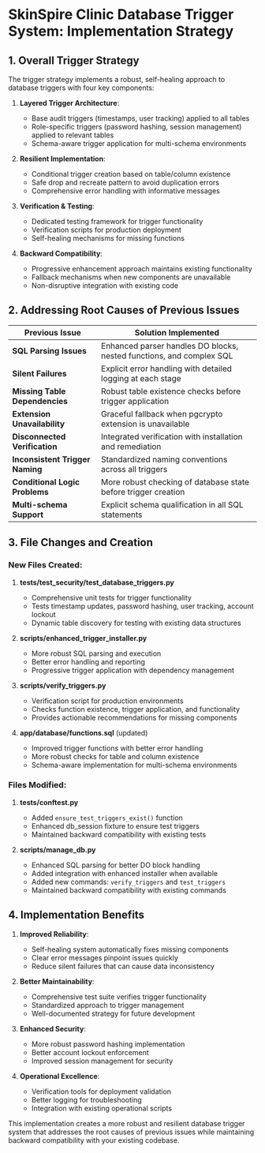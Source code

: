 # SkinSpire Clinic Database Trigger System: Implementation Strategy

## 1. Overall Trigger Strategy

The trigger strategy implements a robust, self-healing approach to database triggers with four key components:

1. **Layered Trigger Architecture**:
   - Base audit triggers (timestamps, user tracking) applied to all tables
   - Role-specific triggers (password hashing, session management) applied to relevant tables
   - Schema-aware trigger application for multi-schema environments

2. **Resilient Implementation**:
   - Conditional trigger creation based on table/column existence
   - Safe drop and recreate pattern to avoid duplication errors
   - Comprehensive error handling with informative messages

3. **Verification & Testing**:
   - Dedicated testing framework for trigger functionality
   - Verification scripts for production deployment
   - Self-healing mechanisms for missing functions

4. **Backward Compatibility**:
   - Progressive enhancement approach maintains existing functionality
   - Fallback mechanisms when new components are unavailable
   - Non-disruptive integration with existing code

## 2. Addressing Root Causes of Previous Issues

| Previous Issue | Solution Implemented |
|----------------|----------------------|
| **SQL Parsing Issues** | Enhanced parser handles DO blocks, nested functions, and complex SQL |
| **Silent Failures** | Explicit error handling with detailed logging at each stage |
| **Missing Table Dependencies** | Robust table existence checks before trigger application |
| **Extension Unavailability** | Graceful fallback when pgcrypto extension is unavailable |
| **Disconnected Verification** | Integrated verification with installation and remediation |
| **Inconsistent Trigger Naming** | Standardized naming conventions across all triggers |
| **Conditional Logic Problems** | More robust checking of database state before trigger creation |
| **Multi-schema Support** | Explicit schema qualification in all SQL statements |

## 3. File Changes and Creation

### New Files Created:

1. **tests/test_security/test_database_triggers.py**
   - Comprehensive unit tests for trigger functionality
   - Tests timestamp updates, password hashing, user tracking, account lockout
   - Dynamic table discovery for testing with existing data structures

2. **scripts/enhanced_trigger_installer.py**
   - More robust SQL parsing and execution
   - Better error handling and reporting
   - Progressive trigger application with dependency management

3. **scripts/verify_triggers.py**
   - Verification script for production environments
   - Checks function existence, trigger application, and functionality
   - Provides actionable recommendations for missing components

4. **app/database/functions.sql** (updated)
   - Improved trigger functions with better error handling
   - More robust checks for table and column existence
   - Schema-aware implementation for multi-schema environments

### Files Modified:

1. **tests/conftest.py**
   - Added `ensure_test_triggers_exist()` function
   - Enhanced db_session fixture to ensure test triggers
   - Maintained backward compatibility with existing tests

2. **scripts/manage_db.py**
   - Enhanced SQL parsing for better DO block handling
   - Added integration with enhanced installer when available
   - Added new commands: `verify_triggers` and `test_triggers`
   - Maintained backward compatibility with existing commands

## 4. Implementation Benefits

1. **Improved Reliability**:
   - Self-healing system automatically fixes missing components
   - Clear error messages pinpoint issues quickly
   - Reduce silent failures that can cause data inconsistency

2. **Better Maintainability**:
   - Comprehensive test suite verifies trigger functionality
   - Standardized approach to trigger management
   - Well-documented strategy for future development

3. **Enhanced Security**:
   - More robust password hashing implementation
   - Better account lockout enforcement
   - Improved session management for security

4. **Operational Excellence**:
   - Verification tools for deployment validation
   - Better logging for troubleshooting
   - Integration with existing operational scripts

This implementation creates a more robust and resilient database trigger system that addresses the root causes of previous issues while maintaining backward compatibility with your existing codebase.